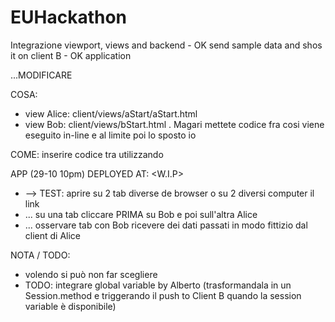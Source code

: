 # EUHackathon

Integrazione viewport, views and backend - OK
send sample data and shos it on client B - OK
application

...MODIFICARE

COSA:
- view Alice: client/views/aStart/aStart.html
- view Bob: client/views/bStart.html . Magari mettete codice fra  cosi viene eseguito in-line e al limite poi lo sposto io

COME:
inserire codice tra <template name=""> e </template> utilizzando 

APP (29-10 10pm) DEPLOYED AT: <W.I.P>
- --> TEST: aprire su 2 tab diverse de browser o su 2 diversi computer il link
- ... su una tab cliccare PRIMA su Bob e poi sull'altra Alice
- ... osservare tab con Bob ricevere dei dati passati in modo fittizio dal client di Alice

NOTA / TODO:
- volendo si può non far scegliere
- TODO: integrare global variable by Alberto (trasformandala in un Session.method e triggerando il push to Client B quando la session variable è disponibile)
